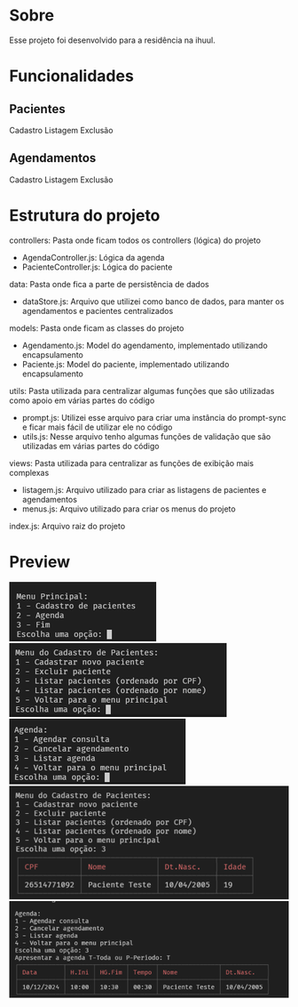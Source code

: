 # Sobre
Esse projeto foi desenvolvido para a residência na ihuul.

# Funcionalidades
## Pacientes
Cadastro
Listagem
Exclusão

## Agendamentos
Cadastro
Listagem
Exclusão

# Estrutura do projeto
controllers: Pasta onde ficam todos os controllers (lógica) do projeto
 - AgendaController.js: Lógica da agenda
 - PacienteController.js: Lógica do paciente

data: Pasta onde fica a parte de persistência de dados
 - dataStore.js: Arquivo que utilizei como banco de dados, para manter os agendamentos e pacientes centralizados

models: Pasta onde ficam as classes do projeto
 - Agendamento.js: Model do agendamento, implementado utilizando encapsulamento
 - Paciente.js: Model do paciente, implementado utilizando encapsulamento

utils: Pasta utilizada para centralizar algumas funções que são utilizadas como apoio em várias partes do código
 - prompt.js: Utilizei esse arquivo para criar uma instância do prompt-sync e ficar mais fácil de utilizar ele no código
 - utils.js: Nesse arquivo tenho algumas funções de validação que são utilizadas em várias partes do código

views: Pasta utilizada para centralizar as funções de exibição mais complexas
 - listagem.js: Arquivo utilizado para criar as listagens de pacientes e agendamentos
 - menus.js: Arquivo utilizado para criar os menus do projeto

index.js: Arquivo raiz do projeto

# Preview
![](https://github.com/Biguelini/desafio2-2-ihuul/blob/main/preview/Captura%20de%20tela%202024-11-21%20121421.png) <br/>
![](https://github.com/Biguelini/desafio2-2-ihuul/blob/main/preview/Captura%20de%20tela%202024-11-21%20121427.png) <br/>
![](https://github.com/Biguelini/desafio2-2-ihuul/blob/main/preview/Captura%20de%20tela%202024-11-21%20121434.png) <br/>
![](https://github.com/Biguelini/desafio2-2-ihuul/blob/main/preview/Captura%20de%20tela%202024-11-21%20121504.png) <br/>
![](https://github.com/Biguelini/desafio2-2-ihuul/blob/main/preview/Captura%20de%20tela%202024-11-21%20121530.png)
